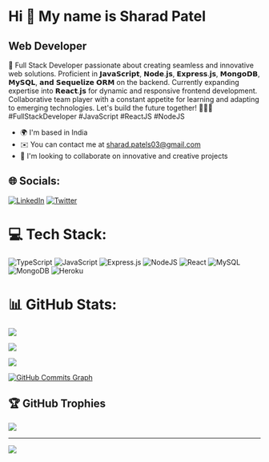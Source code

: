 Hi 👋 My name is Sharad Patel
===============================
Web Developer
-----------------------

🚀 Full Stack Developer passionate about creating seamless and innovative web solutions. Proficient in 𝗝𝗮𝘃𝗮𝗦𝗰𝗿𝗶𝗽𝘁, 𝗡𝗼𝗱𝗲.𝗷𝘀, 𝗘𝘅𝗽𝗿𝗲𝘀𝘀.𝗷𝘀, 𝗠𝗼𝗻𝗴𝗼𝗗𝗕, 𝗠𝘆𝗦𝗤𝗟, 𝗮𝗻𝗱 𝗦𝗲𝗾𝘂𝗲𝗹𝗶𝘇𝗲 𝗢𝗥𝗠 on the backend. Currently expanding expertise into 𝗥𝗲𝗮𝗰𝘁.𝗷𝘀 for dynamic and responsive frontend development. Collaborative team player with a constant appetite for learning and adapting to emerging technologies. Let's build the future together! 👨‍💻🌐 #FullStackDeveloper #JavaScript #ReactJS #NodeJS

* 🌍  I'm based in India
* ✉️  You can contact me at [sharad.patels03@gmail.com](mailto:sharad.patels03@gmail.com)
* 🤝  I'm looking to collaborate on innovative and  creative projects<br>
  
## 🌐 Socials:
[![LinkedIn](https://img.shields.io/badge/LinkedIn-%230077B5.svg?logo=linkedin&logoColor=white)](https://linkedin.com/in/sharad-patel03) [![Twitter](https://img.shields.io/badge/Twitter-%231DA1F2.svg?logo=Twitter&logoColor=white)](https://twitter.com/Sharad003) 

# 💻 Tech Stack:
![TypeScript](https://img.shields.io/badge/typescript-%23007ACC.svg?style=for-the-badge&logo=typescript&logoColor=white) ![JavaScript](https://img.shields.io/badge/javascript-%23323330.svg?style=for-the-badge&logo=javascript&logoColor=%23F7DF1E) ![Express.js](https://img.shields.io/badge/express.js-%23404d59.svg?style=for-the-badge&logo=express&logoColor=%2361DAFB) ![NodeJS](https://img.shields.io/badge/node.js-6DA55F?style=for-the-badge&logo=node.js&logoColor=white) ![React](https://img.shields.io/badge/react-%2320232a.svg?style=for-the-badge&logo=react&logoColor=%2361DAFB) ![MySQL](https://img.shields.io/badge/mysql-%2300f.svg?style=for-the-badge&logo=mysql&logoColor=white) ![MongoDB](https://img.shields.io/badge/MongoDB-%234ea94b.svg?style=for-the-badge&logo=mongodb&logoColor=white) ![Heroku](https://img.shields.io/badge/heroku-%23430098.svg?style=for-the-badge&logo=heroku&logoColor=white)
# 📊 GitHub Stats:

![](https://github-readme-stats.vercel.app/api?username=Sharadp303&theme=dark&hide_border=true&include_all_commits=false&count_private=false)<br/>

![](https://github-readme-streak-stats.herokuapp.com/?user=Sharadp303&theme=dark&hide_border=true)<br/>

![](https://github-readme-stats.vercel.app/api/top-langs/?username=Sharadp303&theme=dark&hide_border=true&include_all_commits=false&count_private=false&layout=compact)

<a href="http://www.github.com/Sharadp303"><img src="https://github-readme-activity-graph.cyclic.app/graph?username=Sharadp303&bg_color=000000&color=ffffff&line=0891b2&point=ffffff&area_color=000000&area=true&hide_border=true&custom_title=GitHub%20Commits%20Graph" alt="GitHub Commits Graph" /></a>


## 🏆 GitHub Trophies
![](https://github-profile-trophy.vercel.app/?username=Sharadp303&theme=nord&no-frame=true&no-bg=true&margin-w=4)

---
[![](https://visitcount.itsvg.in/api?id=Sharadp303&icon=8&color=1)](https://visitcount.itsvg.in)

<!-- Proudly created with GPRM ( https://gprm.itsvg.in ) -->
